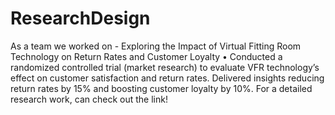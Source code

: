 # ResearchDesign

As a team we worked on - Exploring the Impact of Virtual Fitting Room Technology on Return Rates and Customer Loyalty
• Conducted a randomized controlled trial (market research) to evaluate VFR technology’s effect on customer satisfaction and return rates. Delivered
insights reducing return rates by 15% and boosting customer loyalty by 10%. For a detailed research work, can check out the link!
